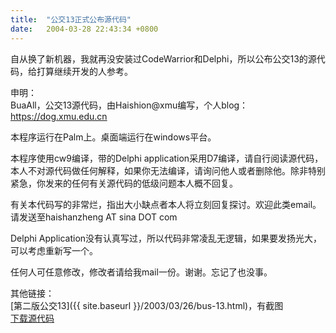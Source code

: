 ```yaml
---
title:  "公交13正式公布源代码"
date:   2004-03-28 22:43:34 +0800
---
```


自从换了新机器，我就再没安装过CodeWarrior和Delphi，所以公布公交13的源代码，给打算继续开发的人参考。  

申明：  
BuaAll，公交13源代码，由Haishion@xmu编写，个人blog：https://dog.xmu.edu.cn  

本程序运行在Palm上。桌面端运行在windows平台。  

本程序使用cw9编译，带的Delphi application采用D7编译，请自行阅读源代码，本人不对源代码做任何解释，如果你无法编译，请询问他人或者删除他。除非特别紧急，你发来的任何有关源代码的低级问题本人概不回复。  

有关本代码写的非常烂，指出大小缺点者本人将立刻回复探讨。欢迎此类email。请发送至haishanzheng AT sina DOT com  

Delphi Application没有认真写过，所以代码非常凌乱无逻辑，如果要发扬光大，可以考虑重新写一个。  

任何人可任意修改，修改者请给我mail一份。谢谢。忘记了也没事。  

其他链接：  
[第二版公交13]({{ site.baseurl }}/2003/03/26/bus-13.html)，有截图  
[下载源代码](/images/2011/busall13/busall_src.rar)  

